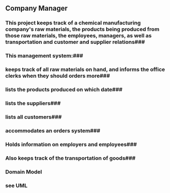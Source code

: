 ## Company Manager ##

### This project keeps track of a chemical manufacturing company's raw materials, the products being produced from those raw materials, the employees, managers, as well as transportation and customer and supplier relations###

### This management system:###
### keeps track of all raw materials on hand, and informs the office clerks when they should orders more###
### lists the products produced on which date###
### lists the suppliers###
### lists all customers###
### accommodates an orders system###
### Holds information on employers and employees###
### Also keeps track of the transportation of goods###

### Domain Model ###
### see UML ###